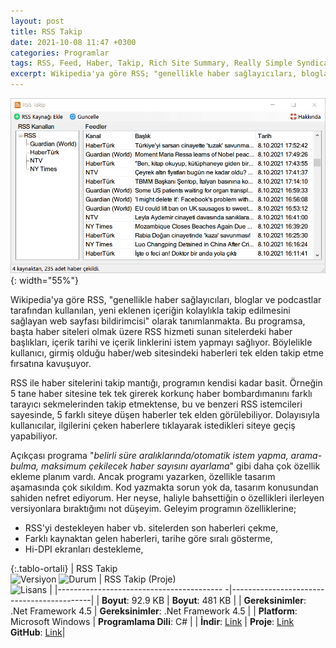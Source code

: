 ```yaml
---
layout: post
title: RSS Takip
date: 2021-10-08 11:47 +0300
categories: Programlar
tags: RSS, Feed, Haber, Takip, Rich Site Summary, Really Simple Syndication, Besleme, RSS İstemcisi
excerpt: Wikipedia'ya göre RSS; "genellikle haber sağlayıcıları, bloglar ve podcastlar tarafından kullanılan, yeni eklenen içeriğin kolaylıkla takip edilmesini sağlayan web sayfası bildirimcisi" olarak tanımlanmakta. Bu programsa, başta haber siteleri olmak üzere RSS hizmeti sunan sitelerdeki haber başlıkları, içerik tarihi ve içerik linklerini istem yapmayı sağlıyor. Böylelikle kullanıcı, girmiş olduğu haber/web sitesindeki haberleri tek elden takip etme fırsatına kavuşuyor...
---
```

![rss-takip](/images/programlar/rss-takip.png){: width="55%"}

Wikipedia'ya göre RSS, "genellikle haber sağlayıcıları, bloglar ve podcastlar tarafından kullanılan, yeni eklenen içeriğin kolaylıkla takip edilmesini sağlayan web sayfası bildirimcisi" olarak tanımlanmakta. Bu programsa, başta haber siteleri olmak üzere RSS hizmeti sunan sitelerdeki haber başlıkları, içerik tarihi ve içerik linklerini istem yapmayı sağlıyor. Böylelikle kullanıcı, girmiş olduğu haber/web sitesindeki haberleri tek elden takip etme fırsatına kavuşuyor. 

RSS ile haber sitelerini takip mantığı, programın kendisi kadar basit. Örneğin 5 tane haber sitesine tek tek girerek korkunç haber bombardımanını farklı tarayıcı sekmelerinden takip etmektense, bu ve benzeri RSS istemcileri sayesinde, 5 farklı siteye düşen haberler tek elden görülebiliyor. Dolayısıyla kullanıcılar, ilgilerini çeken haberlere tıklayarak istedikleri siteye geçiş yapabiliyor.

Açıkçası programa "*belirli süre aralıklarında/otomatik istem yapma, arama-bulma, maksimum çekilecek haber sayısını ayarlama*" gibi daha çok özellik ekleme planım vardı. Ancak programı yazarken, özellikle tasarım aşamasında çok sıkıldım. Kod yazmakta sorun yok da, tasarım konusundan sahiden nefret ediyorum. Her neyse, haliyle bahsettiğin o özellikleri ilerleyen versiyonlara bıraktığımı not düşeyim. Geleyim programın özelliklerine; 

- RSS'yi destekleyen haber vb. sitelerden son haberleri çekme,
- Farklı kaynaktan gelen haberleri, tarihe göre sıralı gösterme,
- Hi-DPI ekranları destekleme,

{:.tablo-ortali}
| RSS Takip <br>![Versiyon](https://img.shields.io/badge/Versiyon-1.00-blueviolet.svg?style=flat) ![Durum](https://img.shields.io/badge/Durum-Çalışıyor-success.svg?style=flat) |  RSS Takip (Proje)<br>![Lisans](https://img.shields.io/badge/Lisans-MIT-blue.svg?style=flat) |
|----------------------------------------- -|-------------------------------------------|
| **Boyut**: 92.9 KB                       | **Boyut**: 481 KB                         |
| **Gereksinimler**: .Net Framework 4.5     | **Gereksinimler**: .Net Framework 4.5 |
| **Platform**: Microsoft Windows           | **Programlama Dili**: C# |
| **İndir**: [Link](https://www.dropbox.com/s/idliq55o7ob1z6l/rss-takip.zip?dl=1) | **Proje**: [Link](https://www.dropbox.com/s/mg98ht5idvx30gv/rss-takip-proje.zip?dl=1) <br> **GitHub**: [Link](https://github.com/Umut-D/rss-takip)|
